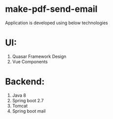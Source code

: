 # make-pdf-send-email

Application is developed using below technologies
# UI:
  1. Quasar Framework Design
  2. Vue Components
# Backend:
  1. Java 8
  2. Spring boot 2.7
  3. Tomcat
  4. Spring boot mail
